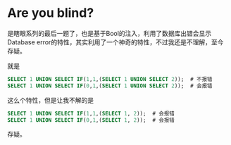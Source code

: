 # Are you blind?

是瞎眼系列的最后一题了，也是基于Bool的注入，利用了数据库出错会显示Database error的特性，其实利用了一个神奇的特性，不过我还是不理解，至今存疑。

就是

```sql
SELECT 1 UNION SELECT IF(1,1,(SELECT 1 UNION SELECT 2));  # 不报错
SELECT 1 UNION SELECT IF(0,1,(SELECT 1 UNION SELECT 2));  # 会报错
```

这么个特性，但是让我不解的是

```sql
SELECT 1 UNION SELECT IF(1,1,(SELECT 1, 2));  # 会报错
SELECT 1 UNION SELECT IF(0,1,(SELECT 1, 2));  # 会报错
```

存疑。
